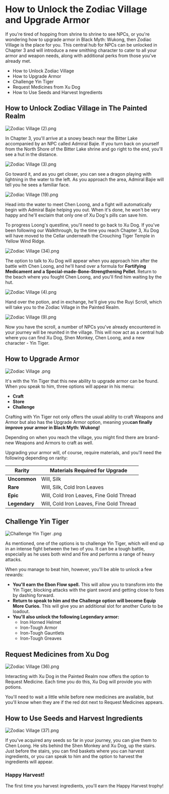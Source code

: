 # How to Unlock the Zodiac Village and Upgrade Armor

If you're tired of hopping from shrine to shrine to see NPCs, or you're wondering how to upgrade armor in Black Myth: Wukong, then Zodiac Village is the place for you. This central hub for NPCs can be unlocked in Chapter 3 and will introduce a new smithing character to cater to all your armor and weapon needs, along with additional perks from those you've already met. 

  * How to Unlock Zodiac Village
* How to Upgrade Armor
* Challenge Yin Tiger
* Request Medicines from Xu Dog
* How to Use Seeds and Harvest Ingredients

## How to Unlock Zodiac Village in The Painted Realm

![Zodiac Village \(2\).png](https://oyster.ignimgs.com/mediawiki/apis.ign.com/black-myth-wukong/b/bf/Zodiac_Village_%282%29.png)

In Chapter 3, you'll arrive at a snowy beach near the Bitter Lake accompanied by an NPC called Admiral Bajie. If you turn back on yourself from the North Shore of the Bitter Lake shrine and go right to the end, you'll see a hut in the distance. 

![Zodiac Village \(3\).png](https://oyster.ignimgs.com/mediawiki/apis.ign.com/black-myth-wukong/f/f9/Zodiac_Village_%283%29.png)

Go toward it, and as you get closer, you can see a dragon playing with lightning in the water to the left. As you approach the area, Admiral Bajie will tell you he sees a familiar face. 

![Zodiac Village \(19\).png](https://oyster.ignimgs.com/mediawiki/apis.ign.com/black-myth-wukong/e/e7/Zodiac_Village_%2819%29.png)

Head into the water to meet Chen Loong, and a fight will automatically begin with Admiral Bajie helping you out. When it's done, he won't be very happy and he'll exclaim that only one of Xu Dog's pills can save him. 

To progress Loong's questline, you'll need to go back to Xu Dog. If you've been following our Walkthrough, by the time you reach Chapter 3, Xu Dog will have moved to the Cellar underneath the Crouching Tiger Temple in Yellow Wind Ridge. 

![Zodiac Village \(34\).png](https://oyster.ignimgs.com/mediawiki/apis.ign.com/black-myth-wukong/a/aa/Zodiac_Village_%2834%29.png)

The option to talk to Xu Dog will appear when you approach him after the battle with Chen Loong, and he'll hand over a formula for **Fortifying Medicament and a Special-made-Bone-Strengthening Pellet**. Return to the beach where you fought Chen Loong, and you'll find him waiting by the hut. 

![Zodiac Village \(4\).png](https://oyster.ignimgs.com/mediawiki/apis.ign.com/black-myth-wukong/f/fa/Zodiac_Village_%284%29.png)

Hand over the potion, and in exchange, he'll give you the Ruyi Scroll, which will take you to the Zodiac Village in the Painted Realm. 

![Zodiac Village \(9\).png](https://oyster.ignimgs.com/mediawiki/apis.ign.com/black-myth-wukong/4/4c/Zodiac_Village_%289%29.png)

Now you have the scroll, a number of NPCs you've already encountered in your journey will be reunited in the village. This will now act as a central hub where you can find Xu Dog, Shen Monkey, Chen Loong, and a new character - Yin Tiger. 

## How to Upgrade Armor

![Zodiac Village .png](https://oyster.ignimgs.com/mediawiki/apis.ign.com/black-myth-wukong/3/3b/Zodiac_Village_.png)

It's with the Yin Tiger that this new ability to upgrade armor can be found. When you speak to him, three options will appear in his menu: 

  * **Craft**
  * **Store**
  * **Challenge**

Crafting with Yin Tiger not only offers the usual ability to craft Weapons and Armor but also has the Upgrade Armor option, meaning you**can finally improve your armor in Black Myth: Wukong!**

Depending on when you reach the village, you might find there are brand-new Weapons and Armors to craft as well.

Upgrading your armor will, of course, require materials, and you'll need the following depending on rarity: 

 Rarity        | Materials Required for Upgrade                               
---|---  
 **Uncommon**  |Will,  Silk
**Rare**|Will, Silk, Cold Iron Leaves
**Epic**|Will, Cold Iron Leaves, Fine Gold Thread
**Legendary**|Will, Cold Iron Leaves, Fine Gold Thread

## Challenge Yin Tiger

![Challenge Yin Tiger .png](https://oyster.ignimgs.com/mediawiki/apis.ign.com/black-myth-wukong/b/ba/Challenge_Yin_Tiger_.png)

As mentioned, one of the options is to challenge Yin Tiger, which will end up in an intense fight between the two of you. It can be a tough battle, especially as he uses both wind and fire and performs a range of heavy attacks. 

When you manage to beat him, however, you'll be able to unlock a few rewards: 

  * **You'll earn the Ebon Flow spell.** This will allow you to transform into the Yin Tiger, blocking attacks with the giant sword and getting close to foes by dashing forward. 
  * **Return to speak to him and the Challenge option will become Equip More Curios.** This will give you an additional slot for another Curio to be loadout. 
  * **You'll also unlock the following Legendary armor:**
    * Iron Horned Helmet
    * Iron-Tough Armor
    * Iron-Tough Gauntlets
    * Iron-Tough Greaves

## Request Medicines from Xu Dog

![Zodiac Village \(36\).png](https://oyster.ignimgs.com/mediawiki/apis.ign.com/black-myth-wukong/b/b4/Zodiac_Village_%2836%29.png)

Interacting with Xu Dog in the Painted Realm now offers the option to Request Medicine. Each time you do this, Xu Dog will provide you with potions. 

You'll need to wait a little while before new medicines are available, but you'll know when they are if the red dot next to Request Medicines appears. 

## How to Use Seeds and Harvest Ingredients

![Zodiac Village \(37\).png](https://oyster.ignimgs.com/mediawiki/apis.ign.com/black-myth-wukong/a/a9/Zodiac_Village_%2837%29.png)

If you've acquired any seeds so far in your journey, you can give them to Chen Loong. He sits behind the Shen Monkey and Xu Dog, up the stairs. Just before the stairs, you can find baskets where you can harvest ingredients, or you can speak to him and the option to harvest the ingredients will appear. 

### Happy Harvest!

The first time you harvest ingredients, you'll earn the Happy Harvest trophy! 

